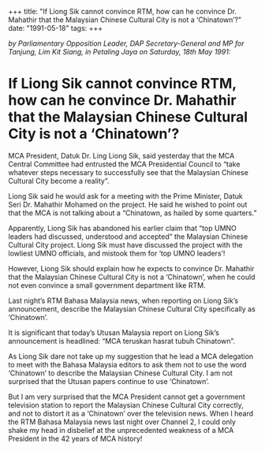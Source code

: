 +++ 
title: "If Liong Sik cannot convince RTM, how can he convince Dr. Mahathir that the Malaysian Chinese Cultural City is not a ‘Chinatown’?"
date: "1991-05-18"
tags:
+++

_by Parliamentary Opposition Leader, DAP Secretary-General and MP for Tanjung, Lim Kit Siang, in Petaling Jaya on Saturday, 18th May 1991:_

# If Liong Sik cannot convince RTM, how can he convince Dr. Mahathir that the Malaysian Chinese Cultural City is not a ‘Chinatown’?

MCA President, Datuk Dr. Ling Liong Sik, said yesterday that the MCA Central Committee had entrusted the MCA Presidential Council to “take whatever steps necessary to successfully see that the Malaysian Chinese Cultural City become a reality”.</u>

Liong Sik said he would ask for a meeting with the Prime Minister, Datuk Seri Dr. Mahathir Mohamed on the project. He said he wished to point out that the MCA is not talking about a “Chinatown, as hailed by some quarters.”

Apparently, Liong Sik has abandoned his earlier claim that “top UMNO leaders had discussed, understood and accepted” the Malaysian Chinese Cultural City project. Liong Sik must have discussed the project with the lowliest UMNO officials, and mistook them for ‘top UMNO leaders’!

However, Liong Sik should explain how he expects to convince Dr. Mahathir that the Malaysian Chinese Cultural City is not a ‘Chinatown’, when he could not even convince a small government department like RTM.

Last night’s RTM Bahasa Malaysia news, when reporting on Liong Sik’s announcement, describe the Malaysian Chinese Cultural City specifically as ‘Chinatown’.

It is significant that today’s Utusan Malaysia report on Liong Sik’s announcement is headlined: “MCA teruskan hasrat tubuh Chinatown”.

As Liong Sik dare not take up my suggestion that he lead a MCA delegation to meet with the Bahasa Malaysia editors to ask them not to use the word ‘Chinatown’ to describe the Malaysian Chinese Cultural City. I am not surprised that the Utusan papers continue to use ‘Chinatown’.

But I am very surprised that the MCA President cannot get a government television station to report the Malaysian Chinese Cultural City correctly, and not to distort it as a ‘Chinatown’ over the television news. When I heard the RTM Bahasa Malaysia news last night over Channel 2, I could only shake my head in disbelief at the unprecedented weakness of a MCA President in the 42 years of MCA history!
 
